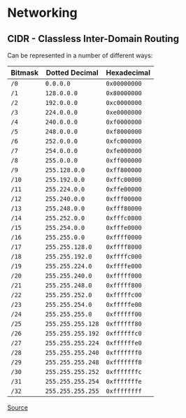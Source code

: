 # Networking

## CIDR - Classless Inter-Domain Routing

Can be represented in a number of different ways:

| Bitmask | Dotted Decimal    | Hexadecimal  |
|---------|-------------------|--------------|
| `/0`    | `0.0.0.0`         | `0x00000000` |
| `/1`    | `128.0.0.0`       | `0x80000000` |
| `/2`    | `192.0.0.0`       | `0xc0000000` |
| `/3`    | `224.0.0.0`       | `0xe0000000` |
| `/4`    | `240.0.0.0`       | `0xf0000000` |
| `/5`    | `248.0.0.0`       | `0xf8000000` |
| `/6`    | `252.0.0.0`       | `0xfc000000` |
| `/7`    | `254.0.0.0`       | `0xfe000000` |
| `/8`    | `255.0.0.0`       | `0xff000000` |
| `/9`    | `255.128.0.0`     | `0xff800000` |
| `/10`   | `255.192.0.0`     | `0xffc00000` |
| `/11`   | `255.224.0.0`     | `0xffe00000` |
| `/12`   | `255.240.0.0`     | `0xfff00000` |
| `/13`   | `255.248.0.0`     | `0xfff80000` |
| `/14`   | `255.252.0.0`     | `0xfffc0000` |
| `/15`   | `255.254.0.0`     | `0xfffe0000` |
| `/16`   | `255.255.0.0`     | `0xffff0000` |
| `/17`   | `255.255.128.0`   | `0xffff8000` |
| `/18`   | `255.255.192.0`   | `0xffffc000` |
| `/19`   | `255.255.224.0`   | `0xffffe000` |
| `/20`   | `255.255.240.0`   | `0xfffff000` |
| `/21`   | `255.255.248.0`   | `0xfffff800` |
| `/22`   | `255.255.252.0`   | `0xfffffc00` |
| `/23`   | `255.255.254.0`   | `0xfffffe00` |
| `/24`   | `255.255.255.0`   | `0xffffff00` |
| `/25`   | `255.255.255.128` | `0xffffff80` |
| `/26`   | `255.255.255.192` | `0xffffffc0` |
| `/27`   | `255.255.255.224` | `0xffffffe0` |
| `/28`   | `255.255.255.240` | `0xfffffff0` |
| `/29`   | `255.255.255.248` | `0xfffffff8` |
| `/30`   | `255.255.255.252` | `0xfffffffc` |
| `/31`   | `255.255.255.254` | `0xfffffffe` |
| `/32`   | `255.255.255.255` | `0xffffffff` |

[Source](https://www.pawprint.net/designresources/netmask-converter.php)
